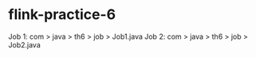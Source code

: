 # flink-practice-6
Job 1:
com > java > th6 > job > Job1.java
Job 2:
com > java > th6 > job > Job2.java

